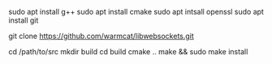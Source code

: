 sudo apt install g++
sudo apt install cmake
sudo apt intsall openssl
sudo apt install git

git clone https://github.com/warmcat/libwebsockets.git

cd /path/to/src
mkdir build
cd build
cmake ..
make && sudo make install

